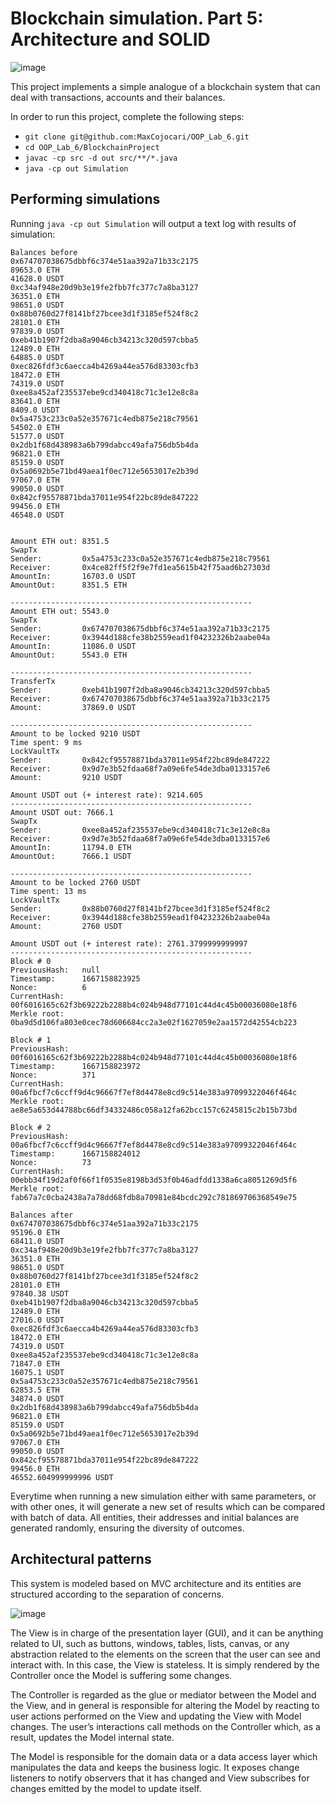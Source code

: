 # Blockchain simulation. Part 5: Architecture and SOLID

![image](https://user-images.githubusercontent.com/92053176/192138851-6466d959-734a-4a0c-ab41-3c604095add6.png)

This project implements a simple analogue of a blockchain system that can deal with transactions, accounts and their balances.

In order to run this project, complete the following steps:

- `git clone git@github.com:MaxCojocari/OOP_Lab_6.git`
- `cd OOP_Lab_6/BlockchainProject`
- `javac -cp src -d out src/**/*.java`
- `java -cp out Simulation`

## Performing simulations


Running `java -cp out Simulation` will output a text log with results of simulation:

```
Balances before
0x674707038675dbbf6c374e51aa392a71b33c2175
89653.0 ETH
41628.0 USDT
0xc34af948e20d9b3e19fe2fbb7fc377c7a8ba3127
36351.0 ETH
98651.0 USDT
0x88b0760d27f8141bf27bcee3d1f3185ef524f8c2
28101.0 ETH
97839.0 USDT
0xeb41b1907f2dba8a9046cb34213c320d597cbba5
12489.0 ETH
64885.0 USDT
0xec826fdf3c6aecca4b4269a44ea576d83303cfb3
18472.0 ETH
74319.0 USDT
0xee8a452af235537ebe9cd340418c71c3e12e8c8a
83641.0 ETH
8409.0 USDT
0x5a4753c233c0a52e357671c4edb875e218c79561
54502.0 ETH
51577.0 USDT
0x2db1f68d438983a6b799dabcc49afa756db5b4da
96821.0 ETH
85159.0 USDT
0x5a0692b5e71bd49aea1f0ec712e5653017e2b39d
97067.0 ETH
99050.0 USDT
0x842cf95578871bda37011e954f22bc89de847222
99456.0 ETH
46548.0 USDT


Amount ETH out: 8351.5
SwapTx
Sender:         0x5a4753c233c0a52e357671c4edb875e218c79561
Receiver:       0x4ce82ff5f2f9e7fd1ea5615b42f75aad6b27303d
AmountIn:       16703.0 USDT
AmountOut:      8351.5 ETH

------------------------------------------------------
Amount ETH out: 5543.0
SwapTx
Sender:         0x674707038675dbbf6c374e51aa392a71b33c2175
Receiver:       0x3944d188cfe38b2559ead1f04232326b2aabe04a
AmountIn:       11086.0 USDT
AmountOut:      5543.0 ETH

------------------------------------------------------
TransferTx
Sender:         0xeb41b1907f2dba8a9046cb34213c320d597cbba5
Receiver:       0x674707038675dbbf6c374e51aa392a71b33c2175
Amount:         37869.0 USDT

------------------------------------------------------
Amount to be locked 9210 USDT
Time spent: 9 ms
LockVaultTx
Sender:         0x842cf95578871bda37011e954f22bc89de847222
Receiver:       0x9d7e3b52fdaa68f7a09e6fe54de3dba0133157e6
Amount:         9210 USDT

Amount USDT out (+ interest rate): 9214.605
------------------------------------------------------
Amount USDT out: 7666.1
SwapTx
Sender:         0xee8a452af235537ebe9cd340418c71c3e12e8c8a
Receiver:       0x9d7e3b52fdaa68f7a09e6fe54de3dba0133157e6
AmountIn:       11794.0 ETH
AmountOut:      7666.1 USDT

------------------------------------------------------
Amount to be locked 2760 USDT
Time spent: 13 ms
LockVaultTx
Sender:         0x88b0760d27f8141bf27bcee3d1f3185ef524f8c2
Receiver:       0x3944d188cfe38b2559ead1f04232326b2aabe04a
Amount:         2760 USDT

Amount USDT out (+ interest rate): 2761.3799999999997
------------------------------------------------------
Block # 0
PreviousHash:   null
Timestamp:      1667158823925
Nonce:          6
CurrentHash:    00f6016165c62f3b69222b2288b4c024b948d77101c44d4c45b00036080e18f6
Merkle root:    0ba9d5d106fa803e0cec78d606684cc2a3e02f1627059e2aa1572d42554cb223

Block # 1
PreviousHash:   00f6016165c62f3b69222b2288b4c024b948d77101c44d4c45b00036080e18f6
Timestamp:      1667158823972
Nonce:          371
CurrentHash:    00a6fbcf7c6ccff9d4c96667f7ef8d4478e8cd9c514e383a97099322046f464c
Merkle root:    ae8e5a653d44788bc66df34332486c058a12fa62bcc157c6245815c2b15b73bd

Block # 2
PreviousHash:   00a6fbcf7c6ccff9d4c96667f7ef8d4478e8cd9c514e383a97099322046f464c
Timestamp:      1667158824012
Nonce:          73
CurrentHash:    00ebb34f19d2af0f66f1f0535e8198b3d53f0b46adfdd1338a6ca8051269d5f6
Merkle root:    fab67a7c0cba2438a7a78dd68fdb8a70981e84bcdc292c781869706368549e75

Balances after
0x674707038675dbbf6c374e51aa392a71b33c2175
95196.0 ETH
68411.0 USDT
0xc34af948e20d9b3e19fe2fbb7fc377c7a8ba3127
36351.0 ETH
98651.0 USDT
0x88b0760d27f8141bf27bcee3d1f3185ef524f8c2
28101.0 ETH
97840.38 USDT
0xeb41b1907f2dba8a9046cb34213c320d597cbba5
12489.0 ETH
27016.0 USDT
0xec826fdf3c6aecca4b4269a44ea576d83303cfb3
18472.0 ETH
74319.0 USDT
0xee8a452af235537ebe9cd340418c71c3e12e8c8a
71847.0 ETH
16075.1 USDT
0x5a4753c233c0a52e357671c4edb875e218c79561
62853.5 ETH
34874.0 USDT
0x2db1f68d438983a6b799dabcc49afa756db5b4da
96821.0 ETH
85159.0 USDT
0x5a0692b5e71bd49aea1f0ec712e5653017e2b39d
97067.0 ETH
99050.0 USDT
0x842cf95578871bda37011e954f22bc89de847222
99456.0 ETH
46552.604999999996 USDT
```

Everytime when running a new simulation either with same parameters, or with other ones, it will generate a new set of results which can be compared with batch of data. All entities, their addresses and initial balances are generated randomly, ensuring the diversity of outcomes.

## Architectural patterns

This system is modeled based on MVC architecture and its entities are structured according to the separation of concerns.  

![image](https://user-images.githubusercontent.com/92053176/204489306-40dce966-698c-494b-ab50-716275534297.png)

The View is in charge of the presentation layer (GUI), and it can be anything related to UI, such as buttons, windows, tables, lists, canvas, or any abstraction related to the elements on the screen that the user can see and interact with. In this case, the View is stateless. It is simply rendered by the Controller once the Model is suffering some changes.

The Controller is regarded as the glue or mediator between the Model and the View, and in general
is responsible for altering the Model by reacting to user actions performed on the View and updating the
View with Model changes. The user’s interactions call methods on the Controller which, as a result, updates
the Model internal state.

The Model is responsible for the domain data or a data access layer which manipulates the data
and keeps the business logic. It exposes change listeners to notify observers that it has changed and View
subscribes for changes emitted by the model to update itself.
